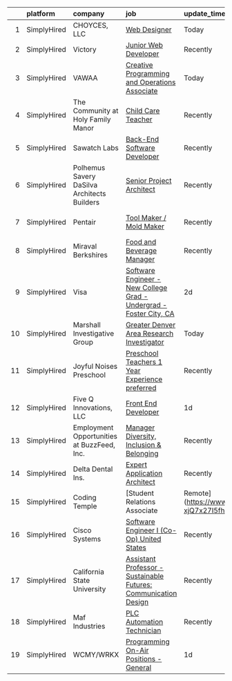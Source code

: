 

|    | platform    | company                                     | job                                                                                                                                                                                 | update_time   | location                    |
|---:|:------------|:--------------------------------------------|:------------------------------------------------------------------------------------------------------------------------------------------------------------------------------------|:--------------|:----------------------------|
|  1 | SimplyHired | CHOYCES, LLC                                | [Web Designer](https://www.simplyhired.com/job/ODYKk1HIflQkQsuzcnnc_EeYuy3hhvjQK0nONaG93tfIqOjse8yqMg?q=creative+programming)                                                       | Today         | Remote                      |
|  2 | SimplyHired | Victory                                     | [Junior Web Developer](https://www.simplyhired.com/job/w_sbZb_UnFl20LINimxJtAmF03K4vqOavIEjljCwKQ6MPCBsWqMkfA?q=creative+programming)                                               | Recently      | Remote                      |
|  3 | SimplyHired | VAWAA                                       | [Creative Programming and Operations Associate](https://www.simplyhired.com/job/_99WrIrnFAHoniMoZvBdWUr9tEIZNwfFw-Gw8bd1RUHARblCHH7gEQ?q=creative+programming)                      | Today         | Remote                      |
|  4 | SimplyHired | The Community at Holy Family Manor          | [Child Care Teacher](https://www.simplyhired.com/job/AOKgnwsnUKzxzUfYVXB8mgrc3aVcac8tBsHuHQiPz2q84Jdsf_IX_Q?q=creative+programming)                                                 | Recently      | Pittsburgh, PA              |
|  5 | SimplyHired | Sawatch Labs                                | [Back-End Software Developer](https://www.simplyhired.com/job/RoHeKH-ph8EQy3dMmrifh0-QYtz7cvLzjektMIflO5lC5X-ufepTCw?q=creative+programming)                                        | Recently      | Remote                      |
|  6 | SimplyHired | Polhemus Savery DaSilva Architects Builders | [Senior Project Architect](https://www.simplyhired.com/job/H22a2ovLYY9AUNY9px9rJFE-cjJG69v44ketpIk0UnitXfa1fHi4ng?q=creative+programming)                                           | Recently      | East Harwich, MA            |
|  7 | SimplyHired | Pentair                                     | [Tool Maker / Mold Maker](https://www.simplyhired.com/job/SV3jmx27VrnDRzxDNPyxjisKv3aBPTrjeqQ9m_aej_zRcL54uoD2ig?q=creative+programming)                                            | Recently      | New Brighton, MN            |
|  8 | SimplyHired | Miraval Berkshires                          | [Food and Beverage Manager](https://www.simplyhired.com/job/9ynslcGgmmFqVpgZ4VUvxqTl3_QjuI32HIttRkJXE87-yeODhl4exg?q=creative+programming)                                          | Recently      | Lenox, MA                   |
|  9 | SimplyHired | Visa                                        | [Software Engineer - New College Grad - Undergrad - Foster City, CA](https://www.simplyhired.com/job/3PFrRny9kzRmVuqzpACljn2J_pinYkZworwt5p24TZT-fitb-VCIBw?q=creative+programming) | 2d            | Foster City, CA +1 location |
| 10 | SimplyHired | Marshall Investigative Group                | [Greater Denver Area Research Investigator](https://www.simplyhired.com/job/Pm-N4YbL2-QdK1gkOw_h9xMtsB3JnL7L_vETLsYAqrZjAynJs02gZg?q=creative+programming)                          | Today         | Denver, CO                  |
| 11 | SimplyHired | Joyful Noises Preschool                     | [Preschool Teachers 1 Year Experience preferred](https://www.simplyhired.com/job/OewPZIHo9fkke6F6wHqaAiUgZntqybYJW73C6t8Ec5yNqwD_1iN7hA?q=creative+programming)                     | Recently      | Topsfield, MA               |
| 12 | SimplyHired | Five Q Innovations, LLC                     | [Front End Developer](https://www.simplyhired.com/job/BRfCXgnwbnm7b9e8GpGNJ2teeZTfgYldl9yQJo0DS4aYmJi4Am9AvQ?q=creative+programming)                                                | 1d            | Remote                      |
| 13 | SimplyHired | Employment Opportunities at BuzzFeed, Inc.  | [Manager Diversity, Inclusion & Belonging](https://www.simplyhired.com/job/7TosZghfR39WrXJf97jSn6WU6_FmLwrjwKfhqK2zV4Ee7xvB4v8eew?q=creative+programming)                           | Recently      | Los Angeles, CA             |
| 14 | SimplyHired | Delta Dental Ins.                           | [Expert Application Architect](https://www.simplyhired.com/job/zpwVfXir3lCYNsZROlfFEYsfgCYRUUseH1u9i4RDUQTWhi_WKoyttQ?q=creative+programming)                                       | Recently      | Oakland, CA                 |
| 15 | SimplyHired | Coding Temple                               | [Student Relations Associate | Remote](https://www.simplyhired.com/job/dvUd7fP5L2VF1Z44nbQLLCcS-xjQ7x27I5fhRWijBJhPKII9s6mfhg?q=creative+programming)                               | Recently      | Remote                      |
| 16 | SimplyHired | Cisco Systems                               | [Software Engineer I (Co-Op) United States](https://www.simplyhired.com/job/qX861sUBqvotIGb2CygVySlxo_wcn3hZ2jZD1sz2WAQgBtTu6GMpiQ?q=creative+programming)                          | Recently      | San Jose, CA                |
| 17 | SimplyHired | California State University                 | [Assistant Professor - Sustainable Futures: Communication Design](https://www.simplyhired.com/job/fIxMZUz5GEcxJvkafIG5K4MMplV61zzVXR4cCufI9VC0CF_WDZR_aw?q=creative+programming)    | Recently      | San Jose, CA                |
| 18 | SimplyHired | Maf Industries                              | [PLC Automation Technician](https://www.simplyhired.com/job/LOLpcy-E3ac4GthNms29tUOqseje7V99rUVRcjrLOCmAMnyFepMMtg?q=creative+programming)                                          | Recently      | Union Gap, WA               |
| 19 | SimplyHired | WCMY/WRKX                                   | [Programming On-Air Positions - General](https://www.simplyhired.com/job/j2fDWowaomAG-NbmTYyn5stMGAR629_Zktkh8FhoeD6UlIi-YeVEBQ?q=creative+programming)                             | 1d            | Lincoln, NE +3 locations    |